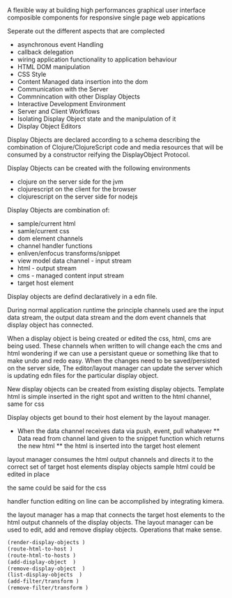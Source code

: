 A flexible way at building high performances graphical user interface composible components for responsive single page web appications

Seperate out the different aspects that are complected
* asynchronous event Handling
* callback delegation
* wiring application functionality to application behaviour
* HTML DOM manipulation
* CSS Style
* Content Managed data insertion into the dom
* Communication with the Server
* Commnincation with other Display Objects
* Interactive Development Environment
* Server and Client Workflows
* Isolating Display Object state and the manipulation of it
* Display Object Editors

Display Objects are declared according to a schema describing the combination of Clojure/ClojureScript code and media resources that will be consumed by
a constructor reifying the DisplayObject Protocol.

Display Objects can be created with the following environments
* clojure on the server side for the jvm
* clojurescript on the client for the browser
* clojurescript on the server side for nodejs

Display Objects are combination of:
* sample/current html
* samle/current css
* dom element channels
* channel handler functions
* enliven/enfocus transforms/snippet
* view model data channel - input stream
* html - output stream
* cms - managed content input stream
* target host element

Display objects are defind declaratively in a edn file.

During normal application runtime the principle channels used are the input data stream, the output data stream
and the dom event channels that display object has connected.

When a display object is being created or edited the css, html, cms are being used.  These channels when written to will change each the cms and html wondering if we can use a persistant queue or something like that to make undo and redo easy.  When the changes need to be saved/persisted on the server side,  The editor/layout manager can update the server which is updating edn files for the particular display object.

New display objects can be created from existing display objects.  Template html is simple inserted in the right spot and written to the html channel, same for css

Display objects get bound to their host element by the layout manager.
* When the data channel receives data via push, event, pull whatever
** Data read from channel land given to the snippet function which returns the new html
** the html is inserted into the target host element

layout manager consumes the html output channels and directs it to the correct set of target host elements
display objects sample html could be edited in place

the same could be said for the css

handler function editing on line can be accomplished by integrating kimera.

the layout manager has a map that connects the target host elements to the html output channels of the display objects.
The layout manager can be used to edit, add and remove display objects.
Operations that make sense.

```clojure
(render-display-objects )
(route-html-to-host )
(route-html-to-hosts )
(add-display-object  )
(remove-display-object  )
(list-display-objects  )
(add-filter/transform )
(remove-filter/transform )
```
